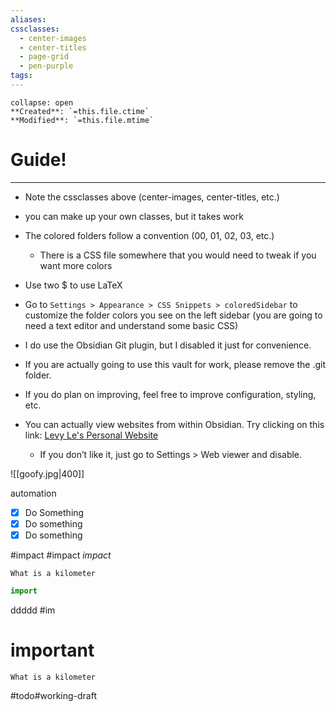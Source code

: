 ```yaml
---
aliases: 
cssclasses:
  - center-images
  - center-titles
  - page-grid
  - pen-purple
tags:
---
```


```ad-info
collapse: open
**Created**: `=this.file.ctime`
**Modified**: `=this.file.mtime`
```

# Guide!
***
- Note the cssclasses above (center-images, center-titles, etc.)
- you can make up your own classes, but it takes work 
- The colored folders follow a convention (00, 01, 02, 03, etc.)
	- There is a CSS file somewhere that you would need to tweak if you want more colors 
- Use two $ to use LaTeX

- Go to `Settings > Appearance > CSS Snippets > coloredSidebar` to customize the folder colors you see on the left sidebar (you are going to need a text editor and understand some basic CSS)
- I do use the Obsidian Git plugin, but I disabled it just for convenience. 
- If you are actually going to use this vault for work, please remove the .git folder. 
- If you do plan on improving, feel free to improve configuration, styling, etc. 
- You can actually view websites from within Obsidian. Try clicking on this link: [Levy Le's Personal Website](https://sombode.github.io/)
	- If you don’t like it, just go to Settings > Web viewer and disable. 

![[goofy.jpg|400]]

automation

- [x] Do Something
- [x] Do something 
- [x] Do something

#impact #impact 
*impact*

`What is a kilometer`

```js
import 
```

ddddd
#im 

# important 

`What is a kilometer`

#todo#working-draft
